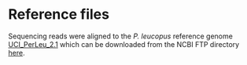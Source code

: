 # Reference files
Sequencing reads were aligned to the *P. leucopus* reference genome [UCI_PerLeu_2.1](https://www.ncbi.nlm.nih.gov/assembly/GCF_004664715.2) which can be downloaded from the NCBI FTP directory [here](https://ftp.ncbi.nlm.nih.gov/genomes/all/GCF/004/664/715/GCF_004664715.2_UCI_PerLeu_2.1/GCF_004664715.2_UCI_PerLeu_2.1_genomic.fna.gz).
